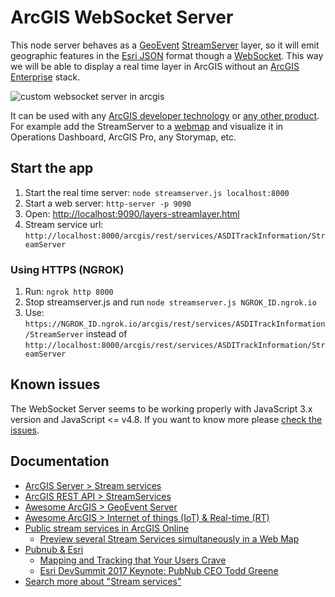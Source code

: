 # ArcGIS WebSocket Server

This node server behaves as a [GeoEvent](https://www.esri.com/en-us/arcgis/products/arcgis-geoevent-server) [StreamServer](https://developers.arcgis.com/rest/services-reference/stream-service.htm) layer, so it will emit geographic features in the [Esri JSON](https://developers.arcgis.com/documentation/common-data-types/feature-object.htm) format though a [WebSocket](https://developer.mozilla.org/en-US/docs/Web/API/WebSockets_API). This way we will be able to display a real time layer in ArcGIS without an [ArcGIS Enterprise](https://www.esri.com/en-us/arcgis/products/arcgis-enterprise/overview) stack.

![custom websocket server in arcgis](https://user-images.githubusercontent.com/826965/53808519-bc44bb80-3f52-11e9-9635-8687d5046bc4.gif)

It can be used with any [ArcGIS developer technology](https://developers.arcgis.com/documentation/#sdks) or [any other product](https://esri-es.github.io/awesome-arcgis/arcgis/products/). For example add the StreamServer to a [webmap](https://esri-es.github.io/awesome-arcgis/esri/open-vision/open-specifications/web-map/) and visualize it in Operations Dashboard, ArcGIS Pro, any Storymap, etc.

## Start the app

1. Start the real time server: `node streamserver.js localhost:8000`
2. Start a web server: `http-server -p 9090`
3. Open: [http://localhost:9090/layers-streamlayer.html](http://localhost:9090/layers-streamlayer.html)
4. Stream service url: `http://localhost:8000/arcgis/rest/services/ASDITrackInformation/StreamServer`

### Using HTTPS (NGROK)

1) Run: `ngrok http 8000`
2) Stop streamserver.js and run `node streamserver.js NGROK_ID.ngrok.io`
3) Use: `https://NGROK_ID.ngrok.io/arcgis/rest/services/ASDITrackInformation/StreamServer` instead of `http://localhost:8000/arcgis/rest/services/ASDITrackInformation/StreamServer`

## Known issues

The WebSocket Server seems to be working properly with JavaScript 3.x version and JavaScript <= v4.8. If you want to know more please [check the issues](https://github.com/hhkaos/arcgis_websockets/issues).

## Documentation

* [ArcGIS Server > Stream services](http://enterprise.arcgis.com/en/server/latest/publish-services/linux/stream-services.htm)
* [ArcGIS REST API > StreamServices](https://developers.arcgis.com/rest/services-reference/stream-service.htm)
* [Awesome ArcGIS > GeoEvent Server](https://esri-es.github.io/awesome-arcgis/arcgis/products/arcgis-enterprise/arcgis-server/geoevent-server/)
* [Awesome ArcGIS > Internet of things (IoT) & Real-time (RT)](https://esri-es.github.io/awesome-arcgis/esri/emerging-technologies/iot-rt/?)
* [Public stream services in ArcGIS Online](https://esri-es.github.io/arcgis-developer-tips-and-tricks/arcgis-online/search/?q=typekeywords%3A%22stream+service%22&numResults=100&sortField=relevance&Thumbnail=generateThumbnail(elem)&Title=elem.title&Details=%27%3Ca+href%3D%22https%3A%2F%2Fwww.arcgis.com%2Fhome%2Fitem.html%3Fid%3D%27%2Belem.id%2B%27%22+target%3D%22_blank%22%3EDetails%3C%2Fa%3E%27&Owner=elem.owner&Type=elem.type&Views=elem.numViews)
  * [Preview several Stream Services simultaneously in a Web Map](http://www.arcgis.com/home/webmap/viewer.html?webmap=55a55a4c08934ba890f7fbd5589cffe6)
* [Pubnub & Esri](https://chrome.google.com/webstore/detail/allow-control-allow-origi/nlfbmbojpeacfghkpbjhddihlkkiljbi)
  * [Mapping and Tracking that Your Users Crave](https://www.youtube.com/watch?v=VWoXSJWgwrU)
  * [Esri DevSummit 2017 Keynote: PubNub CEO Todd Greene](https://www.youtube.com/watch?v=yrbODI7cuAk)
* [Search more about "Stream services"](https://esri-es.github.io/arcgis-search/?amp%3Butm_source=opensearch&search=%22Stream+services%22)
